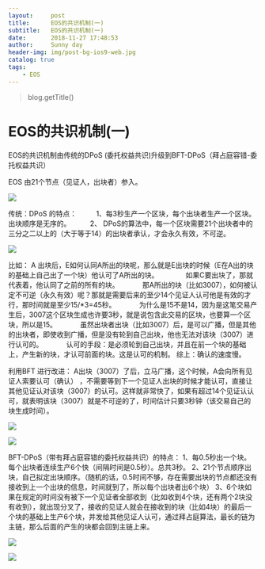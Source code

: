 ```yaml
---
layout:     post
title:      EOS的共识机制(一)
subtitle:   EOS的共识机制(一)
date:       2018-11-27 17:48:53
author:     Sunny day
header-img: img/post-bg-ios9-web.jpg
catalog: true
tags:
    - EOS
---
```

>blog.getTitle() 

# EOS的共识机制(一)


EOS的共识机制由传统的DPoS (委托权益共识)升级到BFT-DPoS（拜占庭容错-委托权益共识）

EOS 由21个节点（见证人，出块者）参入。

![](https://img-blog.csdn.net/20180819123008444?watermark/2/text/aHR0cHM6Ly9ibG9nLmNzZG4ubmV0L2FrYWk5ODk4/font/5a6L5L2T/fontsize/400/fill/I0JBQkFCMA==/dissolve/70)

传统：DPoS 的特点：
         1、每3秒生产一个区块，每个出块者生产一个区块。出块顺序是无序的。
         2、 DPoS的算法中，每一个区块需要21个出块者中的三分之二以上的（大于等于14）的出块者承认，才会永久有效，不可逆。

![](https://img-blog.csdn.net/20180819123118607?watermark/2/text/aHR0cHM6Ly9ibG9nLmNzZG4ubmV0L2FrYWk5ODk4/font/5a6L5L2T/fontsize/400/fill/I0JBQkFCMA==/dissolve/70)

比如： A 出块后，E如何认同A所出的块呢，那么就是E出块的时候（E在A出的块的基础上自己出了一个块）他认可了A所出的块。  
           如果C要出块了，那就代表着，他认同了之前的所有的块。
           那A所出的块（比如3007），如何被认定不可逆（永久有效）呢？那就是需要后来的至少14个见证人认可他是有效的才行，那时间就是至少15/*3=45秒。
           为什么是15不是14，因为是这笔交易产生后，3007这个区块生成也许要3秒，就是说包含此交易的区块，也要算一个区块，所以是15。
           虽然出块者出块（比如3007）后，是可以广播，但是其他的出块者，即使收到广播，但是没有轮到自己出块，他也无法对该块（3007）进行认可的。
           认可的手段：是必须轮到自己出块，并且在前一个块的基础上，产生新的块，才认可前面的块。这是认可的机制。
综上：确认的速度慢。

利用BFT 进行改进：
A出块（3007）了后，立马广播，这个时候，A会向所有见证人索要认可（确认） ，不需要等到下一个见证人出块的时候才能认可，直接让其他见证认对该块（3007）的认可。这样就非常快了，如果有超过14个见证认认可，就表明该块（3007）就是不可逆的了，时间估计只要3秒钟（该交易自己的块生成时间）。    

![](https://img-blog.csdn.net/20180819123216624?watermark/2/text/aHR0cHM6Ly9ibG9nLmNzZG4ubmV0L2FrYWk5ODk4/font/5a6L5L2T/fontsize/400/fill/I0JBQkFCMA==/dissolve/70)

![](https://img-blog.csdn.net/20180819123313837?watermark/2/text/aHR0cHM6Ly9ibG9nLmNzZG4ubmV0L2FrYWk5ODk4/font/5a6L5L2T/fontsize/400/fill/I0JBQkFCMA==/dissolve/70)

BFT-DPoS（带有拜占庭容错的委托权益共识）的特点：
1、每0.5秒出一个块。每个出块者连续生产6个快（间隔时间是0.5秒）。总共3秒。
2、21个节点顺序出块，自己拟定出块顺序。（随机的话，0.5时间不够，存在需要出块的节点都还没有接收到上一个出块的信息，时间就到了，所以每个出块者出6个块）
3、6个块如果在规定的时间没有被下一个见证者全部收到（比如收到4个块，还有两个2块没有收到），就出现分叉了，接收的见证人就会在接收到的块（比如4块）的最后一个块的基础上生产6个块，并发给其他见证人认可，通过拜占庭算法，最长的链为主链，那么后面的产生的块都会回到主链上来。

![](https://img-blog.csdn.net/20180819123425191?watermark/2/text/aHR0cHM6Ly9ibG9nLmNzZG4ubmV0L2FrYWk5ODk4/font/5a6L5L2T/fontsize/400/fill/I0JBQkFCMA==/dissolve/70)

![](https://img-blog.csdn.net/20180819123526939?watermark/2/text/aHR0cHM6Ly9ibG9nLmNzZG4ubmV0L2FrYWk5ODk4/font/5a6L5L2T/fontsize/400/fill/I0JBQkFCMA==/dissolve/70)


